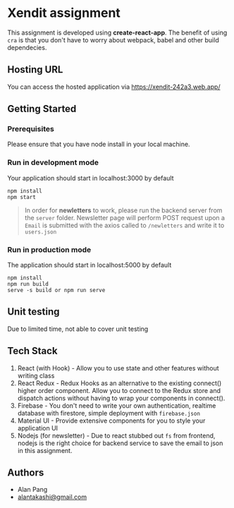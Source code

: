 # Xendit assignment
This assignment is developed using **create-react-app**. The benefit of using `cra` is that you don't have to worry about webpack, babel and other build dependecies.

## Hosting URL
You can access the hosted application via https://xendit-242a3.web.app/

## Getting Started

### Prerequisites
Please ensure that you have node install in your local machine.

### Run in development mode
Your application should start in localhost:3000 by default
```
npm install
npm start
```
> In order for **newletters** to work, please run the backend server from the `server` folder. Newsletter page will perform POST request upon a `Email` is submitted with the axios called to `/newletters` and write it to `users.json`

### Run in production mode
The application should start in localhost:5000 by default
```
npm install 
npm run build
serve -s build or npm run serve
```

## Unit testing
Due to limited time, not able to cover unit testing

## Tech Stack
1. React (with Hook) - Allow you to use state and other features without writing class
2. React Redux - Redux Hooks as an alternative to the existing connect() higher order component. Allow you to connect to the Redux store and dispatch actions without having to wrap your components in connect().
3. Firebase - You don't need to write your own authentication, realtime database with firestore, simple deployment with `firebase.json`
4. Material UI - Provide extensive components for you to style your application UI
5. Nodejs (for newsletter) - Due to react stubbed out `fs` from frontend, nodejs is the right choice for backend service to save the email to json in this assignment.

## Authors
- Alan Pang
- alantakashi@gmail.com